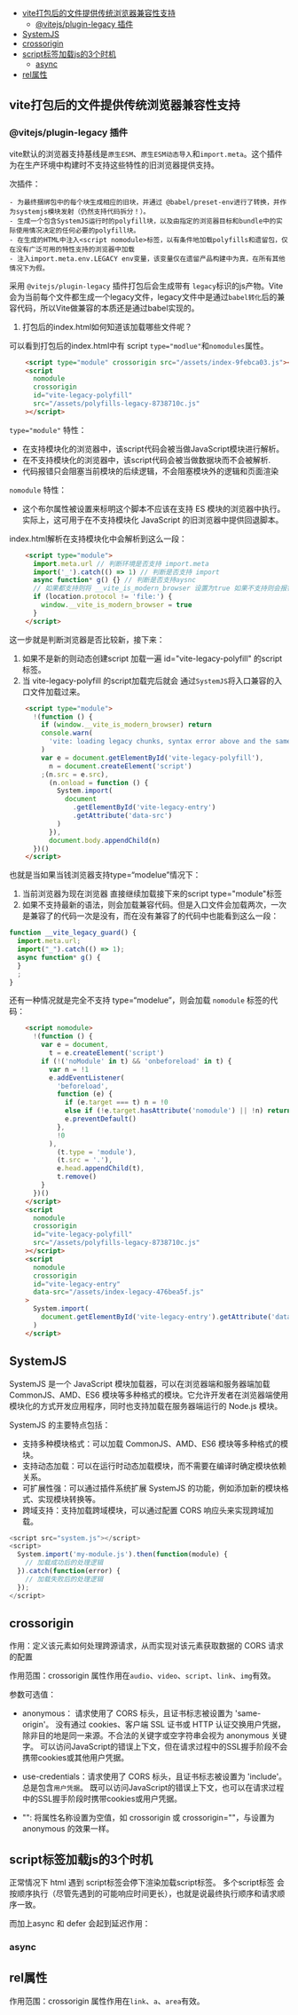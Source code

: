 - [vite打包后的文件提供传统浏览器兼容性支持](#vite打包后的文件提供传统浏览器兼容性支持)
  - [@vitejs/plugin-legacy 插件](#vitejsplugin-legacy-插件)
- [SystemJS](#systemjs)
- [crossorigin](#crossorigin)
- [script标签加载js的3个时机](#script标签加载js的3个时机)
  - [async](#async)
- [rel属性](#rel属性)


## vite打包后的文件提供传统浏览器兼容性支持

###  @vitejs/plugin-legacy 插件

vite默认的浏览器支持基线是`原生ESM`、`原生ESM动态导入`和`import.meta`。这个插件为在生产环境中构建时不支持这些特性的旧浏览器提供支持。

次插件：

    - 为最终捆绑包中的每个块生成相应的旧块，并通过 @babel/preset-env进行了转换，并作为systemjs模块发射（仍然支持代码拆分！）。
    - 生成一个包含SystemJS运行时的polyfill块，以及由指定的浏览器目标和bundle中的实际使用情况决定的任何必要的polyfill块。
    - 在生成的HTML中注入<script nomodule>标签，以有条件地加载polyfills和遗留包，仅在没有广泛可用的特性支持的浏览器中加载
    - 注入import.meta.env.LEGACY env变量，该变量仅在遗留产品构建中为真，在所有其他情况下为假。

    
采用 `@vitejs/plugin-legacy` 插件打包后会生成带有 `legacy`标识的js产物。Vite会为当前每个文件都生成一个legacy文件，legacy文件中是通过`babel转化`后的兼容代码，所以Vite做兼容的本质还是通过babel实现的。

1. 打包后的index.html如何知道该加载哪些文件呢？

可以看到打包后的index.html中有 script `type="modlue"`和`nomodules`属性。

```html
    <script type="module" crossorigin src="/assets/index-9febca03.js"></script>
    <script
      nomodule
      crossorigin
      id="vite-legacy-polyfill"
      src="/assets/polyfills-legacy-8738710c.js"
    ></script>
```

`type="module"` 特性：

- 在支持模块化的浏览器中，该script代码会被当做JavaScript模块进行解析。
- 在不支持模块化的浏览器中，该script代码会被当做数据块而不会被解析.
- 代码报错只会阻塞当前模块的后续逻辑，不会阻塞模块外的逻辑和页面渲染


`nomodule` 特性：
- 这个布尔属性被设置来标明这个脚本不应该在支持 ES 模块的浏览器中执行。实际上，这可用于在不支持模块化 JavaScript 的旧浏览器中提供回退脚本。


index.html解析在支持模块化中会解析到这么一段：

```html
    <script type="module">
      import.meta.url // 判断环境是否支持 import.meta
      import('_').catch(() => 1) // 判断是否支持 import
      async function* g() {} // 判断是否支持aysnc
      // 如果都支持则将 __vite_is_modern_browser 设置为true 如果不支持则会报错 __vite_is_modern_browser就为undefined
      if (location.protocol != 'file:') {
        window.__vite_is_modern_browser = true
      }
    </script>
```

这一步就是判断浏览器是否比较新，接下来：
1. 如果不是新的则动态创建script 加载一遍 id="vite-legacy-polyfill" 的script标签。
2. 当 vite-legacy-polyfill 的script加载完后就会 通过`SystemJS`将入口兼容的入口文件加载过来。

```html
    <script type="module">
      !(function () {
        if (window.__vite_is_modern_browser) return
        console.warn(
          'vite: loading legacy chunks, syntax error above and the same error below should be ignored'
        )
        var e = document.getElementById('vite-legacy-polyfill'),
          n = document.createElement('script')
        ;(n.src = e.src),
          (n.onload = function () {
            System.import(
              document
                .getElementById('vite-legacy-entry')
                .getAttribute('data-src')
            )
          }),
          document.body.appendChild(n)
      })()
    </script>
```

也就是当如果当钱浏览器支持type=“modelue”情况下：
1. 当前浏览器为现在浏览器 直接继续加载接下来的script type="module"标签
2. 如果不支持最新的语法，则会加载兼容代码。但是入口文件会加载两次，一次是兼容了的代码一次是没有，而在没有兼容了的代码中也能看到这么一段：
   
```js
function __vite_legacy_guard() {
  import.meta.url;
  import("_").catch(() => 1);
  async function* g() {
  }
  ;
}

```


还有一种情况就是完全不支持 type=“modelue”，则会加载 `nomodule` 标签的代码：

```html
    <script nomodule>
      !(function () {
        var e = document,
          t = e.createElement('script')
        if (!('noModule' in t) && 'onbeforeload' in t) {
          var n = !1
          e.addEventListener(
            'beforeload',
            function (e) {
              if (e.target === t) n = !0
              else if (!e.target.hasAttribute('nomodule') || !n) return
              e.preventDefault()
            },
            !0
          ),
            (t.type = 'module'),
            (t.src = '.'),
            e.head.appendChild(t),
            t.remove()
        }
      })()
    </script>
    <script
      nomodule
      crossorigin
      id="vite-legacy-polyfill"
      src="/assets/polyfills-legacy-8738710c.js"
    ></script>
    <script
      nomodule
      crossorigin
      id="vite-legacy-entry"
      data-src="/assets/index-legacy-476bea5f.js"
    >
      System.import(
        document.getElementById('vite-legacy-entry').getAttribute('data-src')
      )
    </script>

```




## SystemJS

SystemJS 是一个 JavaScript 模块加载器，可以在浏览器端和服务器端加载 CommonJS、AMD、ES6 模块等多种格式的模块。它允许开发者在浏览器端使用模块化的方式开发应用程序，同时也支持加载在服务器端运行的 Node.js 模块。

SystemJS 的主要特点包括：

- 支持多种模块格式：可以加载 CommonJS、AMD、ES6 模块等多种格式的模块。
- 支持动态加载：可以在运行时动态加载模块，而不需要在编译时确定模块依赖关系。
- 可扩展性强：可以通过插件系统扩展 SystemJS 的功能，例如添加新的模块格式、实现模块转换等。
- 跨域支持：支持加载跨域模块，可以通过配置 CORS 响应头来实现跨域加载。

```js
<script src="system.js"></script>
<script>
  System.import('my-module.js').then(function(module) {
    // 加载成功后的处理逻辑
  }).catch(function(error) {
    // 加载失败后的处理逻辑
  });
</script>

```

## crossorigin

作用：定义该元素如何处理跨源请求，从而实现对该元素获取数据的 CORS 请求的配置

作用范围：crossorigin 属性作用在`audio`、`video`、`script`、`link`、`img`有效。

参数可选值：

- anonymous： 请求使用了 CORS 标头，且证书标志被设置为 'same-origin'。
没有通过 cookies、客户端 SSL 证书或 HTTP 认证交换用户凭据，除非目的地是同一来源。不合法的关键字或空字符串会视为 anonymous 关键字。
可以访问JavaScript的错误上下文，但在请求过程中的SSL握手阶段不会携带cookies或其他用户凭据。

- use-credentials：请求使用了 CORS 标头，且证书标志被设置为 'include'。总是包含`用户凭据`。
既可以访问JavaScript的错误上下文，也可以在请求过程中的SSL握手阶段时携带cookies或用户凭据。

- "": 将属性名称设置为空值，如 crossorigin 或 crossorigin=""，与设置为 anonymous 的效果一样。


## script标签加载js的3个时机

正常情况下 html 遇到 script标签会停下渲染加载script标签。 多个script标签 会按顺序执行（尽管先遇到的可能响应时间更长），也就是说最终执行顺序和请求顺序一致。

而加上async 和 defer 会起到延迟作用：

### async

## rel属性

作用范围：crossorigin 属性作用在`link`、`a`、`area`有效。

<!-- https://developer.mozilla.org/zh-CN/docs/Web/HTML/Attributes/rel -->